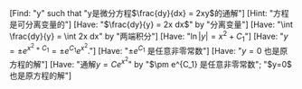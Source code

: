 [Find: "y" such that "y是微分方程$\frac{dy}{dx} = 2xy$的通解"]
[Hint: "方程是可分离变量的"]
[Have: "$\frac{dy}{y} = 2x dx$" by "分离变量"]
[Have: "\int \frac{dy}{y} = \int 2x dx" by "两端积分"]
[Have: "$\ln |y| = x^2 + C_1$"]
[Have: "$y = \pm e^{x^2 + C_1} = \pm e^{C_1} e^{x^2}.$"]
[Have: "$\pm e^{C_1}$ 是任意非零常数"]
[Have: "$y=0$ 也是原方程的解"]
[Have: "通解$y = C e^{x^2}$" by "$\pm e^{C_1} 是任意非零常数"; "$y=0$ 也是原方程的解"]